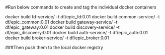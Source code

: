 #Run below commands to create and tag the individual docker containers

docker build fd-service/ -t df/epic_fd:0.01
docker build common-service/ -t df/epic_common:0.01
docker build gateway-service/ -t df/epic_gateway:0.01
docker build discovery-service/ -t df/epic_discovery:0.01
docker build auth-service/ -t df/epic_auth:0.01
docker build broker-service/ -t df/epic_broker:0.01

###Then push them to the local docker registry 